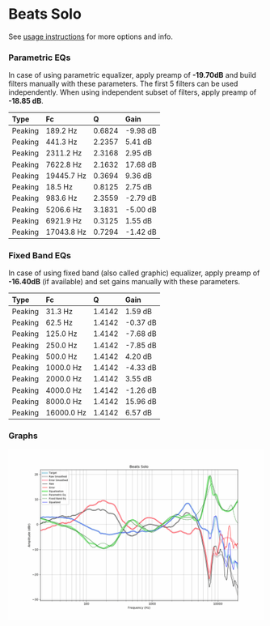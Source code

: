 # Beats Solo
See [usage instructions](https://github.com/jaakkopasanen/AutoEq#usage) for more options and info.

### Parametric EQs
In case of using parametric equalizer, apply preamp of **-19.70dB** and build filters manually
with these parameters. The first 5 filters can be used independently.
When using independent subset of filters, apply preamp of **-18.85 dB**.

| Type    | Fc         |      Q | Gain     |
|:--------|:-----------|:-------|:---------|
| Peaking | 189.2 Hz   | 0.6824 | -9.98 dB |
| Peaking | 441.3 Hz   | 2.2357 | 5.41 dB  |
| Peaking | 2311.2 Hz  | 2.3168 | 2.95 dB  |
| Peaking | 7622.8 Hz  | 2.1632 | 17.68 dB |
| Peaking | 19445.7 Hz | 0.3694 | 9.36 dB  |
| Peaking | 18.5 Hz    | 0.8125 | 2.75 dB  |
| Peaking | 983.6 Hz   | 2.3559 | -2.79 dB |
| Peaking | 5206.6 Hz  | 3.1831 | -5.00 dB |
| Peaking | 6921.9 Hz  | 0.3125 | 1.55 dB  |
| Peaking | 17043.8 Hz | 0.7294 | -1.42 dB |

### Fixed Band EQs
In case of using fixed band (also called graphic) equalizer, apply preamp of **-16.40dB**
(if available) and set gains manually with these parameters.

| Type    | Fc         |      Q | Gain     |
|:--------|:-----------|:-------|:---------|
| Peaking | 31.3 Hz    | 1.4142 | 1.59 dB  |
| Peaking | 62.5 Hz    | 1.4142 | -0.37 dB |
| Peaking | 125.0 Hz   | 1.4142 | -7.68 dB |
| Peaking | 250.0 Hz   | 1.4142 | -7.85 dB |
| Peaking | 500.0 Hz   | 1.4142 | 4.20 dB  |
| Peaking | 1000.0 Hz  | 1.4142 | -4.33 dB |
| Peaking | 2000.0 Hz  | 1.4142 | 3.55 dB  |
| Peaking | 4000.0 Hz  | 1.4142 | -1.26 dB |
| Peaking | 8000.0 Hz  | 1.4142 | 15.96 dB |
| Peaking | 16000.0 Hz | 1.4142 | 6.57 dB  |

### Graphs
![](./Beats%20Solo.png)